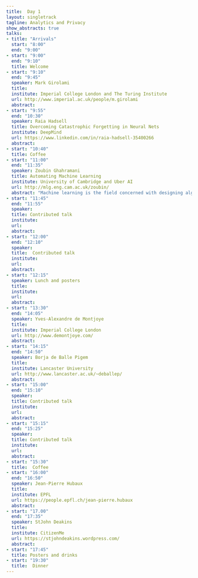 ```yaml
---
title:  Day 1
layout: singletrack
tagline: Analytics and Privacy
show_abstracts: true
talks:
- title: "Arrivals"
  start: "8:00"
  end: "9:00"
- start: "9:00"
  end: "9:10"
  title: Welcome 
- start: "9:10"
  end: "9:45"
  speaker: Mark Girolami
  title: 
  institute: Imperial College London and The Turing Institute
  url: http://www.imperial.ac.uk/people/m.girolami
  abstract:
- start: "9:55"
  end: "10:30"
  speaker: Raia Hadsell
  title: Overcoming Catastrophic Forgetting in Neural Nets
  institute: DeepMind
  url: https://www.linkedin.com/in/raia-hadsell-35400266
  abstract:
- start: "10:40"
  title: Coffee
- start: "11:00"
  end: "11:35"
  speaker: Zoubin Ghahramani
  title: Automating Machine Learning
  institute: University of Cambridge and Uber AI
  url: http://mlg.eng.cam.ac.uk/zoubin/
  abstract: "Machine learning is the field concerned with designing algorithms that allow computers to learn from data. Ironically, machine learning systems are currently hand-built by experts in a slow, laborious and error-prone manner. I will describe three directions of research which aim to truly automate machine learning: the Automatic Statistician; Turing: a new Probabilistic Programming language based on Julia; and the rational allocation of computational resources."
- start: "11:45"
  end: "11:55"
  speaker: 
  title: Contributed talk
  institute:
  url:
  abstract:
- start: "12:00"
  end: "12:10"
  speaker: 
  title:  Contributed talk
  institute:
  url:
  abstract:
- start: "12:15"
  speaker: Lunch and posters
  title:
  institute:
  url:
  abstract:
- start: "13:30"
  end: "14:05"
  speaker: Yves-Alexandre de Montjoye
  title:
  institute: Imperial College London
  url: http://www.demontjoye.com/
  abstract:
- start: "14:15"
  end: "14:50"
  speaker: Borja de Balle Pigem
  title:
  institute: Lancaster University
  url: http://www.lancaster.ac.uk/~deballep/
  abstract:
- start: "15:00"
  end: "15:10"
  speaker: 
  title: Contributed talk
  institute:
  url:
  abstract:
- start: "15:15"
  end: "15:25"
  speaker: 
  title: Contributed talk
  institute:
  url:
  abstract:
- start: "15:30"
  title:  Coffee
- start: "16:00"
  end: "16:50"
  speaker: Jean-Pierre Hubaux
  title:
  institute: EPFL
  url: https://people.epfl.ch/jean-pierre.hubaux
  abstract:
- start: "17.00"
  end: "17:35"
  speaker: StJohn Deakins
  title: 
  institute: CitizenMe
  url: https://stjohndeakins.wordpress.com/
  abstract:
- start: "17:45"
  title: Posters and drinks
- start: "19:30"
  title:  Dinner
---
```



